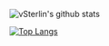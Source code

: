  ![vSterlin's github stats](https://github-readme-stats.vercel.app/api?username=vSterlin&theme=dracula&count_private=true&include_all_commits=true)

[![Top Langs](https://github-readme-stats.vercel.app/api/top-langs/?username=vSterlin&theme=dracula&hide=html,css,dockerfile&count_private=true&card_width=495)](https://github.com/vSterlin/github-readme-stats)
